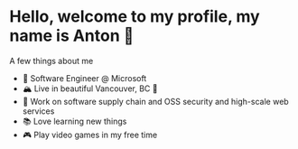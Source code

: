 # Hello, welcome to my profile, my name is Anton 👋

A few things about me

- 🏢 Software Engineer @ Microsoft
- 🏔️ Live in beautiful Vancouver, BC 🍁
- 🔨 Work on software supply chain and OSS security and high-scale web services
- 📚 Love learning new things
- 🎮 Play video games in my free time
